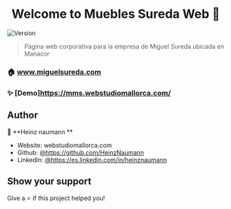 <h1 align="center">Welcome to Muebles Sureda Web 👋</h1>
<p>
  <img alt="Version" src="https://img.shields.io/badge/version-1.1-blue.svg?cacheSeconds=2592000" />
</p>

> Página web corporativa para la empresa de Miguel Sureda ubicada en Manacor

### 🏠 www.miguelsureda.com

### ✨ [Demo]https://mms.webstudiomallorca.com/

## Author

👤 **Heinz naumann **

- Website: webstudiomallorca.com
- Github: [@https:\/\/github.com\/HeinzNaumann](https://github.com/https://github.com/HeinzNaumann)
- LinkedIn: [@https:\/\/es.linkedin.com\/in\/heinznaumann](https://linkedin.com/in/https://es.linkedin.com/in/heinznaumann)

## Show your support

Give a ⭐️ if this project helped you!
